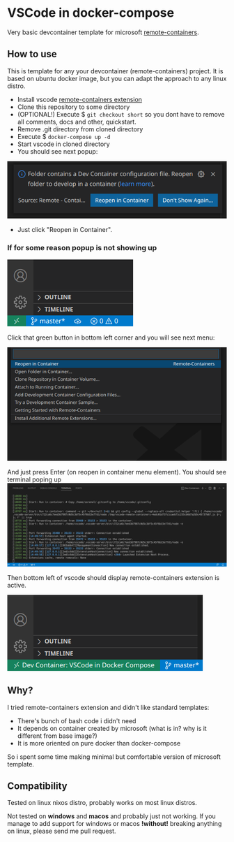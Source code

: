 # VSCode in docker-compose

Very basic devcontainer template for microsoft [remote-containers](https://code.visualstudio.com/docs/remote/containers).

## How to use

This is template for any your devcontainer (remote-containers) project.
It is based on ubuntu docker image,
but you can adapt the approach to any linux distro.

- Install vscode [remote-containers extension](https://marketplace.visualstudio.com/items?itemName=ms-vscode-remote.remote-containers)
- Clone this repository to some directory
- (OPTIONAL!) Execute $ ```git checkout short```
  so you dont have to remove all comments, docs and other, quickstart.
- Remove .git directory from cloned directory
- Execute $ ```docker-compose up -d```
- Start vscode in cloned directory
- You should see next popup:

![Folder contains a dev container configuration file](./docs/remote-containers-popup.png)
- Just click "Reopen in Container".

### If for some reason popup is not showing up

![right left green button in vscode](./docs/remote-containers-inactive.png)

Click that green button in bottom left corner and you will see next menu:

![reopen in container vscode menu](./docs/remote-containers-menu.png)

And just press Enter (on reopen in container menu element). You should see terminal poping up ![vscode setup terminal](./docs/remote-containers-setup-terminal.png)

Then bottom left of vscode should display
remote-containers extension is active.

![Dev Container: VSCode in Docker Compose](./docs/remote-containers-active.png)

## Why?

I tried remote-containers extension and didn't like
standard templates:
- There's bunch of bash code i didn't need
- It depends on container created by microsoft
(what is in? why is it different from base image?)
- It is more oriented on pure docker than docker-compose

So i spent some time making minimal but comfortable
version of microsoft template.

## Compatibility

Tested on linux nixos distro,
probably works on most linux distros.

Not tested on **windows** and **macos**
and probably just not working.
If you manage to add support for windows or macos 
**!without!** breaking anything on linux, 
please send me pull request.
